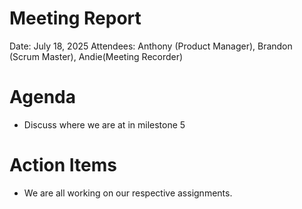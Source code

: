 
# Meeting Report

Date: July 18, 2025 
Attendees: Anthony (Product Manager), Brandon (Scrum Master), Andie(Meeting Recorder)

# Agenda
- Discuss where we are at in milestone 5


# Action Items
- We are all working on our respective assignments.
